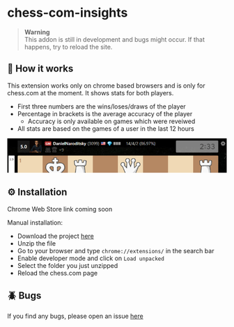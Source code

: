 # chess-com-insights

> **Warning** <br>
> This addon is still in development and bugs might occur. If that happens, try to reload the site. <br>

## 🚀 How it works

This extension works only on chrome based browsers and is only for chess.com at the moment. It shows stats for both players. 

- First three numbers are the wins/loses/draws of the player 
- Percentage in brackets is the average accuracy of the player
  - Accuracy is only available on games which were reveiwed
- All stats are based on the games of a user in the last 12 hours

![preview](preview.png)

## ⚙️ Installation

Chrome Web Store link coming soon

Manual installation:
- Download the project [here](https://github.com/thieleju/chess-com-insights/archive/refs/heads/main.zip)
- Unzip the file
- Go to your browser and type `chrome://extensions/` in the search bar
- Enable developer mode and click on `Load unpacked`
- Select the folder you just unzipped
- Reload the chess.com page 

## 🪲 Bugs

If you find any bugs, please open an issue [here](https://github.com/thieleju/chess-com-insights/issues)